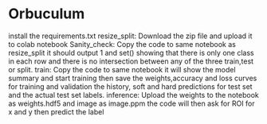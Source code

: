 # Orbuculum

install the requirements.txt
resize_split: Download the zip file and upload it to colab notebook
Sanity_check: Copy the code to same notebook as resize_split it should output 1 and set() showing that there is only one class in each row 
              and there is no intersection between any of the three train,test or split.
train: Copy the code to same notebook it will show the model summary and start training then save the weights,accuracy and loss curves for training and
              validation the history, soft and hard predictions for test set and the actual test set labels.
inference: Upload the weights to the notebook as weights.hdf5 and image as image.ppm the code will then ask for ROI for x and y then predict the label


